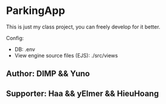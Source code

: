 # ParkingApp


This is just my class project, you can freely develop for it better.

Config:

- DB: .env
- View engine source files (EJS): ./src/views

## Author: DIMP && Yuno

## Supporter: Haa && yElmer && HieuHoang
